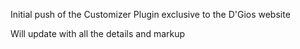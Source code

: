 Initial push of the Customizer Plugin exclusive to the D'Gios website

Will update with all the details and markup